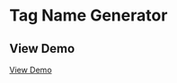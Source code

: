 # Tag Name Generator

## View Demo

[View Demo](https://khaledaref13.github.io/Tag-Name-Generator/)
